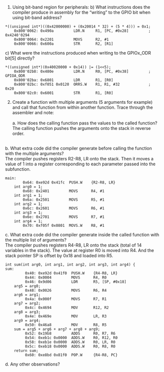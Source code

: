 1. Using bit-band region for peripherals:
b) What instructions does the compiler produce in assembly for the “writing” to the GPIO bit when using bit-band address?

```
*((unsigned int*)((0x42000000) + (0x20014 * 32) + (5 * 4))) = 0x1;
    0x800'0062: 0x490a         LDR.N     R1, [PC, #0x28]         ; 0x4240'0294
    0x800'0064: 0x2201         MOVS      R2, #1
    0x800'0066: 0x600a         STR       R2, [R1]
```

c) What were the instructions produced when writing to the GPIOx_ODR bit[5] directly?

```
*((unsigned int*)(0x40020000 + 0x14)) |= (1<<5);
    0x800'02b8: 0x480e         LDR.N     R0, [PC, #0x38]         ; GPIOA_ODR
    0x800'02ba: 0x6801         LDR       R1, [R0]
    0x800'02bc: 0xf051 0x0120  ORRS.W    R1, R1, #32             ; 0x20
    0x800'02c0: 0x6001         STR       R1, [R0]
```

2. Create a function with multiple arguments (5 arguments for example) and call that function from within another function. Trace through the assembler and note:<br><br>
a. How does the calling function pass the values to the called function? <br>
The calling function pushes the arguments onto the stack in reverse order. <br><br>

b. What extra code did the compiler generate before calling the function with the multiple arguments? <br>
The compiler pushes registers R2-R8, LR onto the stack. Then it moves a value of 1 into a register corresponding to each parameter passed into the subfunction.
```
main:
        0x64: 0xe92d 0x41fc  PUSH.W    {R2-R8, LR}
    int arg0 = 1;
        0x68: 0x2401         MOVS      R4, #1
    int arg1 = 1;
        0x6a: 0x2501         MOVS      R5, #1
    int arg2 = 1;
        0x6c: 0x2601         MOVS      R6, #1
    int arg3 = 1;
        0x6e: 0x2701         MOVS      R7, #1
    int arg4 = 1;
        0x70: 0xf05f 0x0801  MOVS.W    R8, #1
```

c. What extra code did the compiler generate inside the called function with the multiple list of arguments?<br>
The compiler pushes registers R4-R8, LR onto the stack (total of 14 variables in the stack). The value at register R0 is moved into R4. And the stack pointer SP is offset by 0x18 and loaded into R5.
```
int sum(int arg0, int arg1, int arg2, int arg3, int arg4) {
sum:
         0x40: 0xe92d 0x41f0  PUSH.W    {R4-R8, LR}
         0x44: 0x0004         MOVS      R4, R0
         0x46: 0x9d06         LDR       R5, [SP, #0x18]
    arg5 = arg0;
         0x48: 0x0026         MOVS      R6, R4
    arg6 = arg1;
         0x4a: 0x000f         MOVS      R7, R1
    arg7 = arg2;
         0x4c: 0x4694         MOV       R12, R2
    arg8 = arg3;
         0x4e: 0x469e         MOV       LR, R3
    arg9 = arg4;
         0x50: 0x46a8         MOV       R8, R5
    sum = arg5 + arg6 + arg7 + arg8 + arg9;
         0x52: 0x19b8         ADDS      R0, R7, R6
         0x54: 0xeb1c 0x0000  ADDS.W    R0, R12, R0
         0x58: 0xeb1e 0x0000  ADDS.W    R0, LR, R0
         0x5c: 0xeb18 0x0000  ADDS.W    R0, R8, R0
    return sum;
         0x60: 0xe8bd 0x81f0  POP.W     {R4-R8, PC}
```

d. Any other observations?
